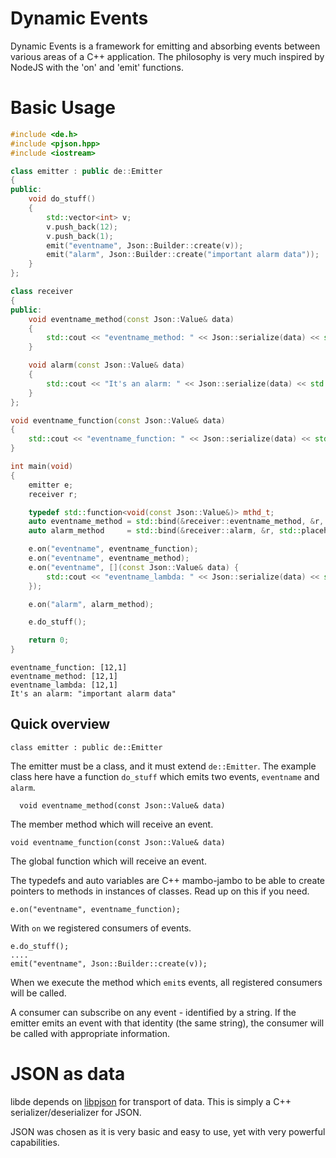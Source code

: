 Dynamic Events
=====

Dynamic Events is a framework for emitting and absorbing events
between various areas of a C++ application. The philosophy is very
much inspired by NodeJS with the 'on' and 'emit' functions.

Basic Usage
===========

```c++
#include <de.h>
#include <pjson.hpp>
#include <iostream>

class emitter : public de::Emitter
{
public:
	void do_stuff()
	{
		std::vector<int> v;
		v.push_back(12);
		v.push_back(1);
		emit("eventname", Json::Builder::create(v));
		emit("alarm", Json::Builder::create("important alarm data"));
	}
};

class receiver
{
public:
	void eventname_method(const Json::Value& data)
	{
		std::cout << "eventname_method: " << Json::serialize(data) << std::endl;
	}

	void alarm(const Json::Value& data)
	{
		std::cout << "It's an alarm: " << Json::serialize(data) << std::endl;
	}
};

void eventname_function(const Json::Value& data)
{
	std::cout << "eventname_function: " << Json::serialize(data) << std::endl;
}

int main(void)
{
	emitter e;
	receiver r;

	typedef std::function<void(const Json::Value&)> mthd_t;
	auto eventname_method = std::bind(&receiver::eventname_method, &r, std::placeholders::_1);
	auto alarm_method     = std::bind(&receiver::alarm, &r, std::placeholders::_1);

	e.on("eventname", eventname_function);
	e.on("eventname", eventname_method);
	e.on("eventname", [](const Json::Value& data) {
		std::cout << "eventname_lambda: " << Json::serialize(data) << std::endl;
	});

	e.on("alarm", alarm_method);

	e.do_stuff();

	return 0;
}
```
    eventname_function: [12,1]
    eventname_method: [12,1]
    eventname_lambda: [12,1]
    It's an alarm: "important alarm data"

Quick overview
--------------
    class emitter : public de::Emitter
The emitter must be a class, and it must extend `de::Emitter`.
The example class here have a function `do_stuff` which emits
two events, `eventname` and `alarm`.

	  void eventname_method(const Json::Value& data)
The member method which will receive an event.

    void eventname_function(const Json::Value& data)
The global function which will receive an event.

The typedefs and auto variables are C++ mambo-jambo to be able to create
pointers to methods in instances of classes. Read up on this if you need.

    e.on("eventname", eventname_function);
With `on` we registered consumers of events.

    e.do_stuff();
    ....
    emit("eventname", Json::Builder::create(v));
When we execute the method which `emit`s events, all registered consumers
will be called.

A consumer can subscribe on any event - identified by a string.
If the emitter emits an event with that identity (the same string), the consumer will be called with appropriate information.

JSON as data
============
libde depends on [libpjson](https://github.com/noseglid/pjson) for transport of data. This is simply a C++ serializer/deserializer for JSON.

JSON was chosen as it is very basic and easy to use, yet with very powerful capabilities.
